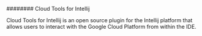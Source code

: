 ######## Cloud Tools for Intellij

Cloud Tools for Intellij is an open source plugin for the Intellij
platform that allows users to interact with the Google Cloud Platform
from within the IDE.
